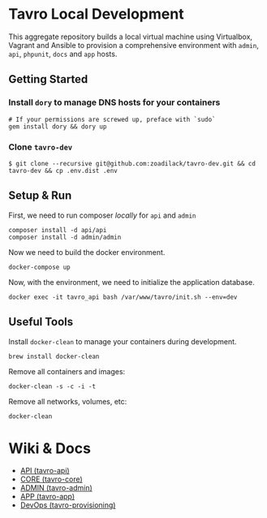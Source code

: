 # Tavro Local Development

This aggregate repository builds a local virtual machine using Virtualbox, Vagrant and Ansible to provision a comprehensive environment with `admin`, `api`, `phpunit`, `docs` and `app` hosts.

## Getting Started

### Install `dory` to manage DNS hosts for your containers

    # If your permissions are screwed up, preface with `sudo`
    gem install dory && dory up

### Clone `tavro-dev`

    $ git clone --recursive git@github.com:zoadilack/tavro-dev.git && cd tavro-dev && cp .env.dist .env
    
## Setup & Run

First, we need to run composer *locally* for `api` and `admin`

    composer install -d api/api
    composer install -d admin/admin

Now we need to build the docker environment.

    docker-compose up

Now, with the environment, we need to initialize the application database.

    docker exec -it tavro_api bash /var/www/tavro/init.sh --env=dev

## Useful Tools

Install `docker-clean` to manage your containers during development.

    brew install docker-clean
    
Remove all containers and images:

    docker-clean -s -c -i -t

Remove all networks, volumes, etc:

    docker-clean
    
# Wiki & Docs

* [API (tavro-api)](https://github.com/Zoadilack/tavro-api/wiki)
* [CORE (tavro-core)](https://github.com/Zoadilack/tavro-core/wiki)
* [ADMIN (tavro-admin)](https://github.com/Zoadilack/tavro-admin/wiki)
* [APP (tavro-app)](https://github.com/Zoadilack/tavro-app/wiki)
* [DevOps (tavro-provisioning)](https://github.com/Zoadilack/tavro-provisioning/wiki)
